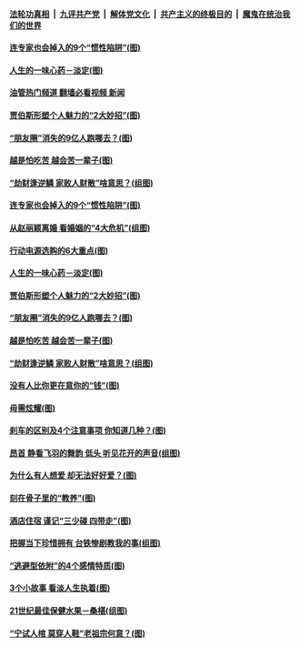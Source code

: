 ####  [法轮功真相](../../../../basic/blob/master/README.md?t=04250332) &nbsp;|&nbsp; [九评共产党](../../../../9ping.md/blob/master/README.md?t=04250332) &nbsp;|&nbsp; [解体党文化](../../../../jtdwh.md/blob/master/README.md?t=04250332)  &nbsp;|&nbsp; [共产主义的终极目的](../../../../gczydzjmd.md/blob/master/README.md?t=04250332) &nbsp;|&nbsp; [魔鬼在统治我们的世界](../../../../mgztzwmdsj.md/blob/master/README.md?t=04250332) 

#### [连专家也会掉入的9个“惯性陷阱”(图)](../pages/p8/969761.md?t=04250332) 

#### [人生的一味心药－淡定(图)](../pages/p8/969573.md?t=04250332) 

#### [油管热门频道 翻墙必看视频 新闻](http://159.65.108.143:81/youtube.html)

#### [贾伯斯形塑个人魅力的“2大妙招”(图)](../pages/p8/969656.md?t=04250332) 

#### [“朋友圈”消失的9亿人跑哪去？(图)](../pages/p8/969648.md?t=04250332) 

#### [越是怕吃苦 越会苦一辈子(图)](../pages/p8/969566.md?t=04250332) 

#### [“劫财逢逆鳞 家败人财散”啥意思？(组图)](../pages/p8/969542.md?t=04250332) 

#### [连专家也会掉入的9个“惯性陷阱”(图)](../pages/p8/969761.md?t=04250332) 

#### [从赵丽颖离婚 看婚姻的“4大危机”(组图)](../pages/p8/969636.md?t=04250332) 

#### [行动电源选购的6大重点(图)](../pages/p8/969659.md?t=04250332) 

#### [人生的一味心药－淡定(图)](../pages/p8/969573.md?t=04250332) 

#### [贾伯斯形塑个人魅力的“2大妙招”(图)](../pages/p8/969656.md?t=04250332) 

#### [“朋友圈”消失的9亿人跑哪去？(图)](../pages/p8/969648.md?t=04250332) 

#### [越是怕吃苦 越会苦一辈子(图)](../pages/p8/969566.md?t=04250332) 

#### [“劫财逢逆鳞 家败人财散”啥意思？(组图)](../pages/p8/969542.md?t=04250332) 

#### [没有人比你更在意你的“钱”(图)](../pages/p8/969534.md?t=04250332) 

#### [毋需炫耀(图)](../pages/p8/969366.md?t=04250332) 

#### [刹车的区别及4个注意事项 你知道几种？(图)](../pages/p8/969520.md?t=04250332) 

#### [昂首 静看飞羽的舞韵 低头 听见花开的声音(组图)](../pages/p8/965536.md?t=04250332) 

#### [为什么有人想爱 却无法好好爱？(图)](../pages/p8/969420.md?t=04250332) 

#### [刻在骨子里的“教养”(图)](../pages/p8/968669.md?t=04250332) 

#### [酒店住宿 谨记“三少碰 四带走”(图)](../pages/p8/969401.md?t=04250332) 

#### [把握当下珍惜拥有 台铁惨剧教我的事(组图)](../pages/p8/968875.md?t=04250332) 

#### [“逃避型依附”的4个感情特质(图)](../pages/p8/969314.md?t=04250332) 

#### [3个小故事 看淡人生执着(图)](../pages/p8/969111.md?t=04250332) 

#### [21世纪最佳保健水果－桑椹(组图)](../pages/p8/969132.md?t=04250332) 

#### [“宁试人棺 莫穿人鞋”老祖宗何意？(图)](../pages/p8/969220.md?t=04250332) 

<img src='http://gfw-breaker.win/goodnews/indexes/p8.md' width='0px' height='0px'/>
